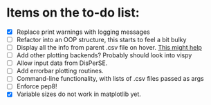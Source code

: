 # Items on the to-do list:

- [x] Replace print warnings with logging messages
- [ ] Refactor into an OOP structure, this starts to feel a bit bulky
- [ ] Display all the info from parent .csv file on hover. [This might help](https://plot.ly/ggplot2/interactive-tooltip/)
- [ ] Add other plotting backends? Probably should look into vispy
- [ ] Allow input data from DisPerSE.
- [ ] Add errorbar plotting routines.
- [ ] Command-line functionality, with lists of .csv files passed as args
- [ ] Enforce pep8!
- [x] Variable sizes do not work in matplotlib yet.
